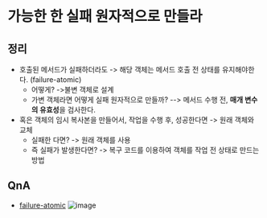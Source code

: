 # 가능한 한 실패 원자적으로 만들라

## 정리

- 호출된 메서드가 실패하더라도 -> 해당 객체는 메서드 호출 전 상태를 유지해야한다. (failure-atomic)
  - 어떻게? ->불변 객체로 설계
  - 가변 객체라면 어떻게 실패 원자적으로 만들까? --> 메서드 수행 전, **매개 변수의 유효성**을 검사한다.
- 혹은 객체의 임시 복사본을 만들어서, 작업을 수행 후, 성공한다면 -> 원래 객체와 교체
  - 실패한 다면? -> 원래 객체를 사용
  - 즉 실패가 발생한다면? -> 복구 코드를 이용하여 객체를 작업 전 상태로 만드는 방법

## QnA
- [failure-atomic](https://stackoverflow.com/questions/29842845/what-is-failure-atomicity-used-by-j-bloch-and-how-its-beneficial-in-terms-of-i)
![image](https://user-images.githubusercontent.com/22140570/108712791-a2934900-755a-11eb-910d-03456512b0c0.png)
